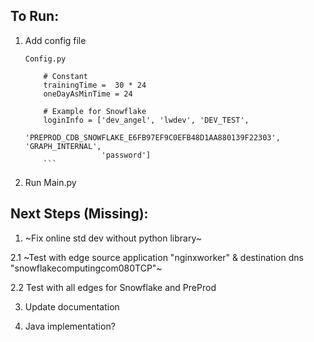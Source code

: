 ## To Run:
1. Add config file
    ```
    Config.py

        # Constant
        trainingTime =  30 * 24
        oneDayAsMinTime = 24

        # Example for Snowflake
        loginInfo = ['dev_angel', 'lwdev', 'DEV_TEST',
                     'PREPROD_CDB_SNOWFLAKE_E6FB97EF9C0EFB48D1AA880139F22303', 'GRAPH_INTERNAL',
                     'password']
        ```
2. Run Main.py

##
## Next Steps (Missing):

1. ~Fix online std dev without python library~

2.1 ~Test with edge source application "nginxworker" & destination dns "snowflakecomputingcom080TCP"~

2.2 Test with all edges for Snowflake and PreProd

3. Update documentation

4. Java implementation?
